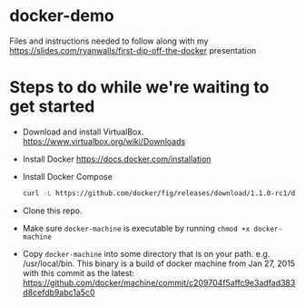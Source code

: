 # docker-demo
Files and instructions needed to follow along with my https://slides.com/ryanwalls/first-dip-off-the-docker presentation

# Steps to do while we're waiting to get started
*  Download and install VirtualBox.  https://www.virtualbox.org/wiki/Downloads
*  Install Docker https://docs.docker.com/installation
*  Install Docker Compose

   ```bash
   curl -L https://github.com/docker/fig/releases/download/1.1.0-rc1/docker-compose-`uname -s`-`uname -m` > /usr/local/bin/docker-compose; chmod +x /usr/local/bin/docker-compose
   ```
   
*  Clone this repo.  
*  Make sure `docker-machine` is executable by running  `chmod +x docker-machine`
*  Copy `docker-machine` into some directory that is on your path.  e.g.  /usr/local/bin. This binary is a build of docker machine from Jan 27, 2015 with this commit as the latest: https://github.com/docker/machine/commit/c209704f5affc9e3adfad383d8cefdb9abc1a5c0

